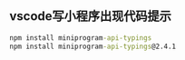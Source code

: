## vscode写小程序出现代码提示

```cmd
npm install miniprogram-api-typings
npm install miniprogram-api-typings@2.4.1
```